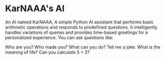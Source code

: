 # KarNAAA's AI
 An AI named KarNAAA, A simple Python AI assistant that performs basic arithmetic operations and responds to predefined questions. It intelligently handles variations of queries and provides time-based greetings for a personalized experience. You can ask questions like:

Who are you?
Who made you?
What can you do?
Tell me a joke.
What is the meaning of life?
Can you calculate 5 + 3?
